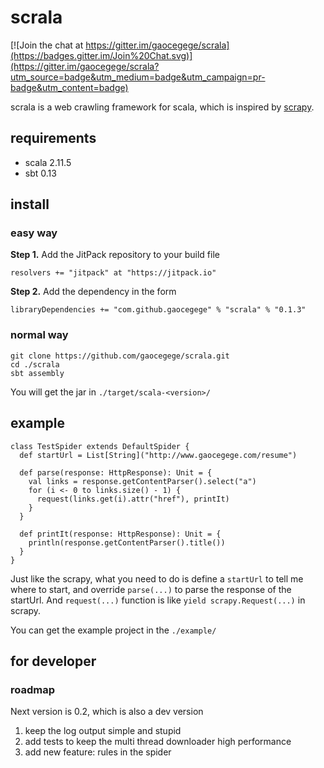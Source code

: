 # scrala

[![Join the chat at https://gitter.im/gaocegege/scrala](https://badges.gitter.im/Join%20Chat.svg)](https://gitter.im/gaocegege/scrala?utm_source=badge&utm_medium=badge&utm_campaign=pr-badge&utm_content=badge)

scrala is a web crawling framework for scala, which is inspired by [scrapy](https://github.com/scrapy/scrapy).

## requirements

* scala 2.11.5
* sbt 0.13

## install

### easy way

**Step 1.** Add the JitPack repository to your build file

	resolvers += "jitpack" at "https://jitpack.io"

**Step 2.** Add the dependency in the form

	libraryDependencies += "com.github.gaocegege" % "scrala" % "0.1.3"

### normal way

	git clone https://github.com/gaocegege/scrala.git
	cd ./scrala
	sbt assembly

You will get the jar in `./target/scala-<version>/`

## example

	class TestSpider extends DefaultSpider {
	  def startUrl = List[String]("http://www.gaocegege.com/resume")

	  def parse(response: HttpResponse): Unit = {
	    val links = response.getContentParser().select("a")
	    for (i <- 0 to links.size() - 1) {
	      request(links.get(i).attr("href"), printIt)
	    }
	  }

	  def printIt(response: HttpResponse): Unit = {
	    println(response.getContentParser().title())
	  }
	}

Just like the scrapy, what you need to do is define a `startUrl` to tell me where to start, and override `parse(...)` to parse the response of the startUrl. And `request(...)` function is like `yield scrapy.Request(...)` in scrapy.

You can get the example project in the `./example/`

## for developer

### roadmap

Next version is 0.2, which is also a dev version

1. keep the log output simple and stupid
2. add tests to keep the multi thread downloader high performance 
3. add new feature: rules in the spider